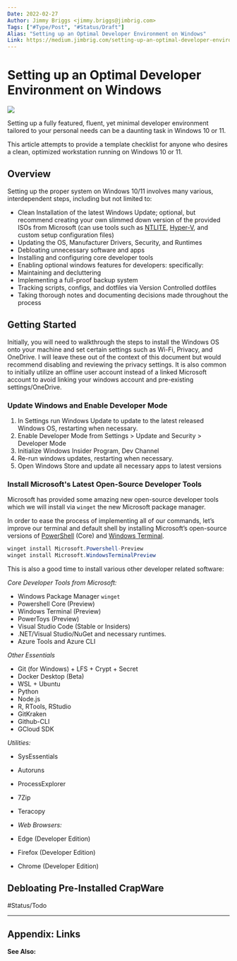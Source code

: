 ```yaml
---
Date: 2022-02-27
Author: Jimmy Briggs <jimmy.briggs@jimbrig.com>
Tags: ["#Type/Post", "#Status/Draft"]
Alias: "Setting up an Optimal Developer Environment on Windows"
Link: https://medium.jimbrig.com/setting-up-an-optimal-developer-environment-on-windows-10-53650382ceb5
---
```


# Setting up an Optimal Developer Environment on Windows

![](https://i.imgur.com/WJGkrj1.png)


Setting up a fully featured, fluent, yet minimal developer environment tailored to your personal needs can be a daunting task in Windows 10 or 11.

This article attempts to provide a template checklist for anyone who desires a clean, optimized workstation running on Windows 10 or 11.

## Overview

Setting up the proper system on Windows 10/11 involves many various, interdependent steps, including but not limited to:

-   Clean Installation of the latest Windows Update; optional, but recommend creating your own slimmed down version of the provided ISOs from Microsoft (can use tools such as [NTLITE](), [Hyper-V](), and custom setup configuration files)
-   Updating the OS, Manufacturer Drivers, Security, and Runtimes
-   Debloating unnecessary software and apps
-   Installing and configuring core developer tools
-   Enabling optional windows features for developers: specifically:
-   Maintaining and decluttering
-   Implementing a full-proof backup system
-   Tracking scripts, configs, and dotfiles via Version Controlled dotfiles
-   Taking thorough notes and documenting decisions made throughout the process

## Getting Started

Initially, you will need to walkthrough the steps to install the Windows OS onto your machine and set certain settings such as Wi-Fi, Privacy, and OneDrive. I will leave these out of the context of this document but would recommend disabling and reviewing the privacy settings. It is also common to initially utilize an offline user account instead of a linked Microsoft account to avoid linking your windows account and pre-existing settings/OneDrive.

### Update Windows and Enable Developer Mode

1.  In Settings run Windows Update to update to the latest released Windows OS, restarting when necessary.
2.  Enable Developer Mode from Settings > Update and Security > Developer Mode
3.  Initialize Windows Insider Program, Dev Channel
4.  Re-run windows updates, restarting when necessary.
5.  Open Windows Store and update all necessary apps to latest versions

### Install Microsoft's Latest Open-Source Developer Tools

Microsoft has provided some amazing new open-source developer tools which we will install via `winget` the new Microsoft package manager.

In order to ease the process of implementing all of our commands, let’s improve our terminal and default shell by installing Microsoft’s open-source versions of [PowerShell](https://github.com/PowerShell) (Core) and [Windows Terminal](https://github.com/microsoft/terminal).

```powershell
winget install Microsoft.Powershell-Preview
winget install Microsoft.WindowsTerminalPreview
```

This is also a good time to install various other developer related software:

*Core Developer Tools from Microsoft:*

-   Windows Package Manager `winget`
-   Powershell Core (Preview)
-   Windows Terminal (Preview)
-   PowerToys (Preview)
-   Visual Studio Code (Stable or Insiders)
-   .NET/Visual Studio/NuGet and necessary runtimes.
-   Azure Tools and Azure CLI

*Other Essentials*

-   Git (for Windows) + LFS + Crypt + Secret
-   Docker Desktop (Beta)
-   WSL + Ubuntu
-   Python
-   Node.js
-   R, RTools, RStudio
-   GitKraken
-   Github-CLI
-   GCloud SDK

*Utilities:*

-   SysEssentials
-   Autoruns
-   ProcessExplorer
-   7Zip
-   Teracopy

- *Web Browsers:*

-   Edge (Developer Edition)
-   Firefox (Developer Edition)
-   Chrome (Developer Edition)

## Debloating Pre-Installed CrapWare

#Status/Todo 


***

## Appendix: Links

**See Also:**


